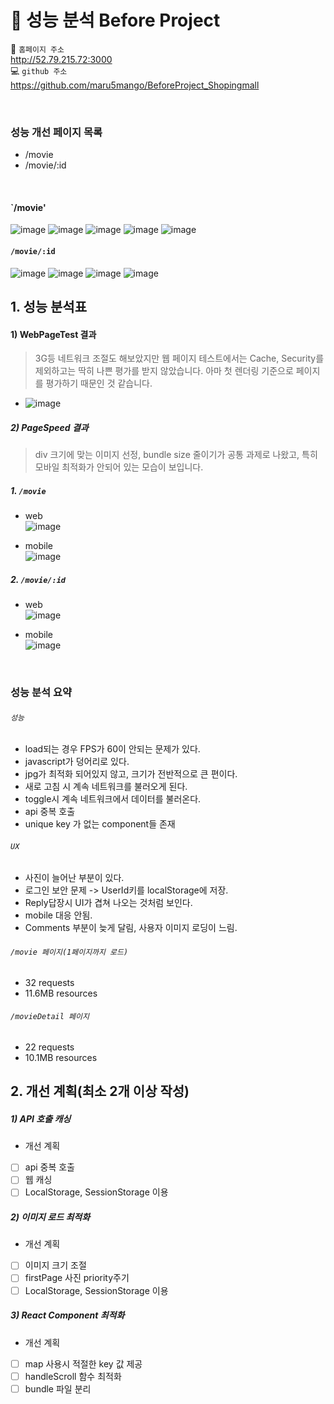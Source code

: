 # 📑 성능 분석 Before Project

📌 `홈페이지 주소`          
http://52.79.215.72:3000                
💻 `github 주소`                        
https://github.com/maru5mango/BeforeProject_Shopingmall

<br />



### 성능 개선 페이지 목록
- /movie
- /movie/:id


<br />


#### `/movie'
![image](https://user-images.githubusercontent.com/63353110/148930080-1048f88a-0654-4326-8b97-94c3ffc1562c.png)
![image](https://user-images.githubusercontent.com/63353110/148948763-b10a797d-a4a7-4c35-b256-adecf36001a2.png)
![image](https://user-images.githubusercontent.com/63353110/148952396-0d59d889-f031-470e-85eb-901b4e33bbbe.png)
![image](https://user-images.githubusercontent.com/63353110/148955601-76e98542-18c8-4c70-99b7-331ad813f60e.png)
![image](https://user-images.githubusercontent.com/63353110/148955678-fb4d8e2e-3a77-4260-a565-ddec46a731c6.png)



#### `/movie/:id`
![image](https://user-images.githubusercontent.com/63353110/148951197-ce250743-a2f3-4d69-a9bf-ff02ba7a4408.png)
![image](https://user-images.githubusercontent.com/63353110/148953292-78d1605c-fb74-4818-bd17-35192cc934a1.png)
![image](https://user-images.githubusercontent.com/63353110/148954685-5ef0827e-6612-464c-acf1-13acaec0d924.png)
![image](https://user-images.githubusercontent.com/63353110/148955899-0f7948bf-bc76-46cb-9789-2c00951a90bd.png)




## 1. 성능 분석표
#### 1) WebPageTest 결과
>  3G등 네트워크 조절도 해보았지만 웹 페이지 테스트에서는 Cache, Security를 제외하고는 딱히 나쁜 평가를 받지 않았습니다. 아마 첫 렌더링 기준으로 페이지를 평가하기 때문인 것 같습니다.
- ![image](https://user-images.githubusercontent.com/63353110/148783519-ecd980c6-61a5-46cc-a6d6-6c2002f627b6.png)

##### 2) PageSpeed 결과
> div 크기에 맞는 이미지 선정, bundle size 줄이기가 공통 과제로 나왔고, 특히 모바일 최적화가 안되어 있는 모습이 보입니다.


##### 1. `/movie`
- web           
![image](https://user-images.githubusercontent.com/63353110/148783358-7c73a6b2-4670-41f5-bb18-e60c090c6f3b.png)

- mobile          
![image](https://user-images.githubusercontent.com/63353110/148784356-07843bd2-9a25-46aa-908b-cc6be8ca5b16.png)

##### 2. `/movie/:id`
- web      
![image](https://user-images.githubusercontent.com/63353110/148784774-34d8f887-44aa-4f7c-b6ec-fe8dafc1eb6c.png)

- mobile            
![image](https://user-images.githubusercontent.com/63353110/148784712-afdc7f7b-943e-4849-8165-5a15db152fc5.png)




<br />

### 성능 분석 요약
###### `성능`
- load되는 경우 FPS가 60이 안되는 문제가 있다.
- javascript가 덩어리로 있다.
- jpg가 최적화 되어있지 않고, 크기가 전반적으로 큰 편이다.
- 새로 고침 시 계속 네트워크를 불러오게 된다.
- toggle시 계속 네트워크에서 데이터를 불러온다.
- api 중복 호출
- unique key 가 없는 component들 존재



###### `UX`
- 사진이 늘어난 부분이 있다.
- 로그인 보안 문제 -> UserId키를 localStorage에 저장.
- Reply답장시 UI가 겹쳐 나오는 것처럼 보인다.
- mobile 대응 안됨.
- Comments 부분이 늦게 달림, 사용자 이미지 로딩이 느림.



###### `/movie 페이지(1페이지까지 로드)`
- 32 requests
- 11.6MB resources


###### `/movieDetail 페이지`
- 22 requests
- 10.1MB resources



## 2. 개선 계획(최소 2개 이상 작성)
##### 1) API 호출 캐싱
  - 개선 계획
  - [ ] api 중복 호출
  - [ ] 웹 캐싱
  - [ ] LocalStorage, SessionStorage 이용

##### 2) 이미지 로드 최적화
  - 개선 계획
  - [ ] 이미지 크기 조절
  - [ ] firstPage 사진 priority주기
  - [ ] LocalStorage, SessionStorage 이용

##### 3) React Component 최적화
  - 개선 계획
  - [ ] map 사용시 적절한 key 값 제공
  - [ ] handleScroll 함수 최적화
  - [ ] bundle 파일 분리
